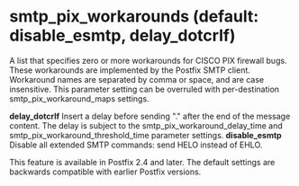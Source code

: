 # smtp_pix_workarounds (default: disable_esmtp, delay_dotcrlf)
 A list that specifies zero or more workarounds for CISCO PIX
firewall bugs. These workarounds are implemented by the Postfix
SMTP client. Workaround names are separated by comma or space, and
are case insensitive. This parameter setting can be overruled with
per-destination smtp\_pix\_workaround\_maps settings. 



**delay\_dotcrlf** Insert a delay before sending
".<CR><LF>" after the end of the message content. The
delay is subject to the smtp\_pix\_workaround\_delay\_time and
smtp\_pix\_workaround\_threshold\_time parameter settings. 
**disable\_esmtp** Disable all extended SMTP commands:
send HELO instead of EHLO. 

 This feature is available in Postfix 2.4 and later. The default
settings are backwards compatible with earlier Postfix versions.



